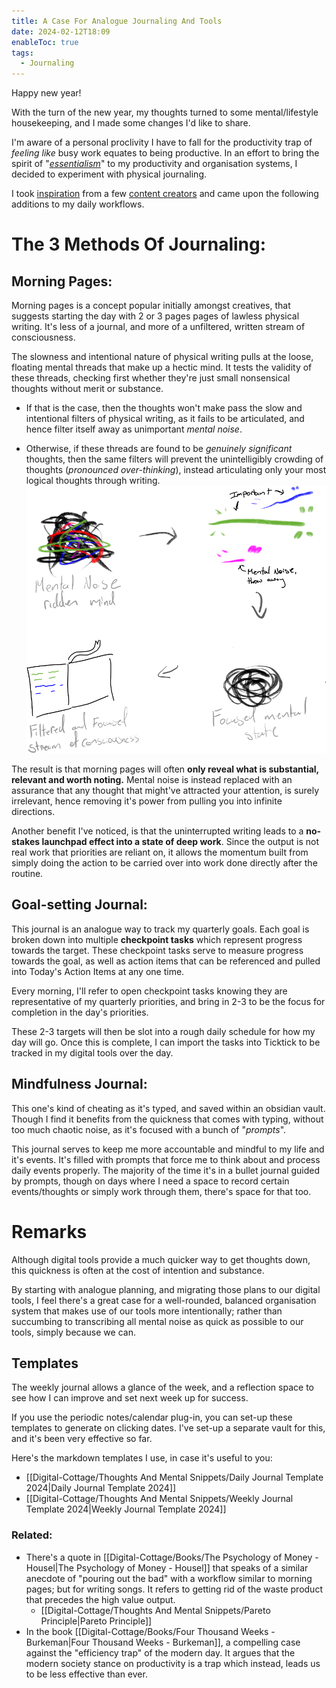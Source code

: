 ```yaml
---
title: A Case For Analogue Journaling And Tools
date: 2024-02-12T18:09
enableToc: true
tags:
  - Journaling
---
```

Happy new year! 

With the turn of the new year, my thoughts turned to some mental/lifestyle housekeeping, and I made some changes I'd like to share. 

I'm aware of a personal proclivity I have to fall for the productivity trap of *feeling* *like* busy work equates to being productive. In an effort to bring the spirit of "*[essentialism](https://www.youtube.com/watch?v=eDBYci4Vy2k)*" to my productivity and organisation systems, I decided to experiment with physical journaling. 

I took [inspiration](https://www.youtube.com/watch?v=inPnvN6PyLg) from a few [content creators](https://www.youtube.com/watch?v=E8vwGLMTx5I) and came upon the following additions to my daily workflows. 
# The 3 Methods Of Journaling: 
## Morning Pages:

Morning pages is a concept popular initially amongst creatives, that suggests starting the day with 2 or 3 pages pages of lawless physical writing. It's less of a journal, and more of a unfiltered, written stream of consciousness. 

The slowness and intentional nature of physical writing pulls at the loose, floating mental threads that make up a hectic mind. It tests the validity of these threads, checking first whether they're just small nonsensical thoughts without merit or substance.

- If that is the case, then the thoughts won't make pass the slow and intentional filters of physical writing, as it fails to be articulated, and hence filter itself away as unimportant *mental noise*. 

- Otherwise, if these threads are found to be *genuinely significant* thoughts, then the same filters will  prevent the unintelligibly crowding of thoughts (*pronounced over-thinking*), instead articulating only your most logical thoughts through writing. 
![mental-noise.png](Digital-Cottage/Thoughts%20And%20Mental%20Snippets/attachments/mental-noise.png)


The result is that morning pages will often **only reveal what is substantial, relevant and worth noting.** Mental noise is instead replaced with an assurance that any thought that might've attracted your attention, is surely irrelevant, hence removing it's power from pulling you into infinite directions. 

Another benefit I've noticed, is that the uninterrupted writing leads to a **no-stakes launchpad effect into a state of deep work**. Since the output is not real work that priorities are reliant on, it allows the momentum built from simply doing the action to be carried over into work done directly after the routine. 

## Goal-setting Journal: 
This journal is an analogue way to track my quarterly goals. Each goal is broken down into multiple **checkpoint tasks** which represent progress towards the target. These checkpoint tasks serve to measure progress towards the goal, as well as action items that can be referenced and pulled into Today's Action Items at any one time. 

Every morning, I'll refer to open checkpoint tasks knowing they are representative of my quarterly priorities, and bring in 2-3 to be the focus for completion in the day's priorities. 

These 2-3 targets will then be slot into a rough daily schedule for how my day will go. Once this is complete, I can import the tasks into Ticktick to be tracked in my digital tools over the day. 

## Mindfulness Journal: 
This one's kind of cheating as it's typed, and saved within an obsidian vault. Though I find it benefits from the quickness that comes with typing, without too much chaotic noise, as it's focused with a bunch of "*prompts*". 

This journal serves to keep me more accountable and mindful to my life and it's events. It's filled with prompts that force me to think about and process daily events properly. The majority of the time it's in a bullet journal guided by prompts, though on days where I need a space to record certain events/thoughts or simply work through them, there's space for that too. 

# Remarks
Although digital tools provide a much quicker way to get thoughts down, this quickness is often at the cost of intention and substance.

By starting with analogue planning, and migrating those plans to our digital tools, I feel there's a great case for a well-rounded, balanced organisation system that makes use of our tools more intentionally; rather than succumbing to transcribing all mental noise as quick as possible to our tools, simply because we can.  

## Templates
The weekly journal allows a glance of the week, and a reflection space to see how I can improve and set next week up for success. 

If you use the periodic notes/calendar plug-in, you can set-up these templates to generate on clicking dates. I've set-up a separate vault for this, and it's been very effective so far. 

Here's the markdown templates I use,  in case it's useful to you:
- [[Digital-Cottage/Thoughts And Mental Snippets/Daily Journal Template 2024|Daily Journal Template 2024]]
- [[Digital-Cottage/Thoughts And Mental Snippets/Weekly Journal Template 2024|Weekly Journal Template 2024]]

### Related: 
- There's a quote in [[Digital-Cottage/Books/The Psychology of Money - Housel|The Psychology of Money - Housel]] that speaks of a similar anecdote of "pouring out the bad" with a workflow similar to morning pages; but for writing songs. It refers to getting rid of the waste product that precedes the high value output. 
	- [[Digital-Cottage/Thoughts And Mental Snippets/Pareto Principle|Pareto Principle]] 
- In the book [[Digital-Cottage/Books/Four Thousand Weeks - Burkeman|Four Thousand Weeks - Burkeman]], a compelling case against the "efficiency trap" of the modern day. It argues that the modern society stance on productivity is a trap which instead, leads us to be less effective than ever. 


